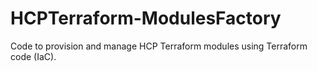 # HCPTerraform-ModulesFactory
Code to provision and manage HCP Terraform modules using Terraform code (IaC).
